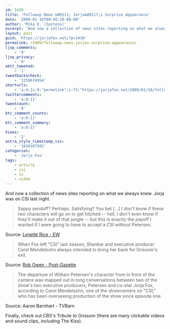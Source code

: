 ```yaml
---
id: 1430
title: 'Followup News &#8211; Jorja&#8217;s Surprise Appearance'
date: '2009-01-16T09:48:28-08:00'
author: 'Mika E. (Ipstenu)'
excerpt: 'And now a collection of news sites reporting on what we always knew. Jorja was on CSI last night, plus CBS''s tribute to Grissom.'
layout: post
guid: 'https://jorjafox.net/?p=1430'
permalink: /2009/followup-news-jorjas-surprise-appearance/
ljxp_comments:
    - '0'
ljxp_privacy:
    - '0'
aktt_tweeted:
    - '1'
tweetbackscheck:
    - '1259674954'
shorturls:
    - 'a:4:{s:9:"permalink";s:73:"https://jorjafox.net/2009/01/16/followup-news-jorjas-surprise-appearance/";s:7:"tinyurl";s:25:"http://tinyurl.com/9t4lre";s:4:"isgd";s:18:"http://is.gd/52Zgv";s:5:"bitly";s:20:"http://bit.ly/4TcgEa";}'
twittercomments:
    - 'a:0:{}'
tweetcount:
    - '0'
btc_comment_counts:
    - 'a:0:{}'
btc_comment_summary:
    - 'a:0:{}'
Views:
    - '2'
astra_style_timestamp_css:
    - '1634167582'
categories:
    - 'Jorja Fox'
tags:
    - article
    - csi
    - tv
    - video
---
```


And now a collection of news sites reporting on what we always knew. Jorja was on CSI last night.

<blockquote>Sappy sendoff? Perhaps. Satisfying? You bet [...] I don't know if these two characters will go on to get hitched -- hell, I don't even know if they'll make it out of that jungle -- but this is exactly the payoff I wanted if I were going to have to accept a <em>CSI</em> without Petersen.</blockquote>
Source: <a href="http://popwatch.ew.com/popwatch/2009/01/csi-william-pet.html">Lynette Rice - EW</a>

<blockquote>When Fox left "CSI" last season, Shankar and executive producer Carol Mendelsohn always intended to bring her back for Grissom's exit.</blockquote>
Source: <a href="http://www.post-gazette.com/pg/09016/942125-42.stm">Rob Owen - Post-Gazette</a>

<blockquote>The departure of William Petersen's character from in front of the camera was mapped out in long conversations between two of the show's two executive producers, Petersen and co-star Jorja Fox, according to Carol Mendelsohn, one of the showrunners on "CSI," who has been overseeing production of the show since episode one.</blockquote>
Source: Aaron Barnhart - TVBarn

Finally, check out CBS's Tribute to Grissom (there are many clickable videos and sound clips, including The Kiss).